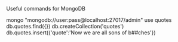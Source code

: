 Useful commands for MongoDB

mongo "mongodb://user:pass@localhost:27017/admin"
use quotes
db.quotes.find({})
db.createCollection('quotes')
db.quotes.insert({'quote':'Now we are all sons of b##ches'})